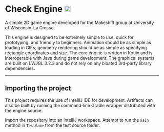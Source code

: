 # Check Engine <img width="20px" src="https://i.imgur.com/zCbt199.png" />

A simple 2D game engine developed for the Makeshift group at University of Wisconsin-La Crosse.

This engine is designed to be extremely simple to use, quick for prototyping, and friendly to beginners.  Animation should be as simple as loading in GIFs; geometry rendering should be as simple as specifying rectangle coordinates and size.  The core engine is written in Kotlin and is interoperable with Java during game development.  The graphical systems are built on LWJGL 3.2.3 and do not rely on any bloated 3rd-party library dependencies.

-----

## Importing the project
This project requires the use of IntellIJ IDE for development.  Artifacts can also be built by running the command-line Gradle wrapper distributed with the engine source.

Import the repository into an IntelliJ workspace.  Attempt to run the `main` method in  `TestGame` from the test source folder.

